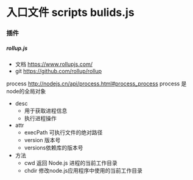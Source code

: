 # 入口文件 scripts bulids.js


### 插件
##### rollup.js
-  文档 https://www.rollupjs.com/
-  git https://github.com/rollup/rollup

process http://nodejs.cn/api/process.html#process_process
process 是node的全局对象 
- desc 
  - 用于获取进程信息
  - 执行进程操作
- attr
    - execPath 可执行文件的绝对路径
    - version 版本号
    - versions依赖库的版本号
- 方法
  - cwd 返回 Node.js 进程的当前工作目录
  - chdir 修改node.js应用程序中使用的当前工作目录